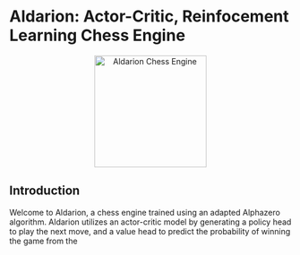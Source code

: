# Aldarion: Actor-Critic, Reinfocement Learning Chess Engine

<p align="center">
  <img src="https://github.com/Tomasdfgh/Aldarion-A2C-Chess-Engine/assets/86145397/44381ed4-ac65-4c96-8513-901336e4223c" alt="Aldarion Chess Engine" width="200">
</p>



## Introduction

Welcome to Aldarion, a chess engine trained using an adapted Alphazero algorithm. Aldarion utilizes an actor-critic model by generating a policy head to play the next move, and a value head to predict the probability of winning the game from the 
